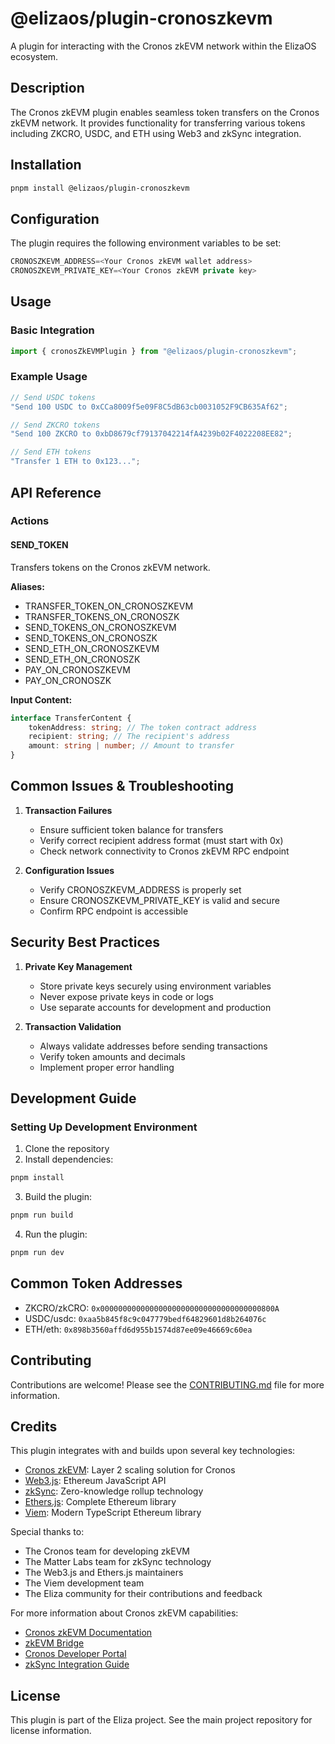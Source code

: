 # @elizaos/plugin-cronoszkevm

A plugin for interacting with the Cronos zkEVM network within the ElizaOS ecosystem.

## Description

The Cronos zkEVM plugin enables seamless token transfers on the Cronos zkEVM network. It provides functionality for transferring various tokens including ZKCRO, USDC, and ETH using Web3 and zkSync integration.

## Installation

```bash
pnpm install @elizaos/plugin-cronoszkevm
```

## Configuration

The plugin requires the following environment variables to be set:

```typescript
CRONOSZKEVM_ADDRESS=<Your Cronos zkEVM wallet address>
CRONOSZKEVM_PRIVATE_KEY=<Your Cronos zkEVM private key>
```

## Usage

### Basic Integration

```typescript
import { cronosZkEVMPlugin } from "@elizaos/plugin-cronoszkevm";
```

### Example Usage

```typescript
// Send USDC tokens
"Send 100 USDC to 0xCCa8009f5e09F8C5dB63cb0031052F9CB635Af62";

// Send ZKCRO tokens
"Send 100 ZKCRO to 0xbD8679cf79137042214fA4239b02F4022208EE82";

// Send ETH tokens
"Transfer 1 ETH to 0x123...";
```

## API Reference

### Actions

#### SEND_TOKEN

Transfers tokens on the Cronos zkEVM network.

**Aliases:**

- TRANSFER_TOKEN_ON_CRONOSZKEVM
- TRANSFER_TOKENS_ON_CRONOSZK
- SEND_TOKENS_ON_CRONOSZKEVM
- SEND_TOKENS_ON_CRONOSZK
- SEND_ETH_ON_CRONOSZKEVM
- SEND_ETH_ON_CRONOSZK
- PAY_ON_CRONOSZKEVM
- PAY_ON_CRONOSZK

**Input Content:**

```typescript
interface TransferContent {
    tokenAddress: string; // The token contract address
    recipient: string; // The recipient's address
    amount: string | number; // Amount to transfer
}
```

## Common Issues & Troubleshooting

1. **Transaction Failures**

    - Ensure sufficient token balance for transfers
    - Verify correct recipient address format (must start with 0x)
    - Check network connectivity to Cronos zkEVM RPC endpoint

2. **Configuration Issues**
    - Verify CRONOSZKEVM_ADDRESS is properly set
    - Ensure CRONOSZKEVM_PRIVATE_KEY is valid and secure
    - Confirm RPC endpoint is accessible

## Security Best Practices

1. **Private Key Management**

    - Store private keys securely using environment variables
    - Never expose private keys in code or logs
    - Use separate accounts for development and production

2. **Transaction Validation**
    - Always validate addresses before sending transactions
    - Verify token amounts and decimals
    - Implement proper error handling

## Development Guide

### Setting Up Development Environment

1. Clone the repository
2. Install dependencies:

```bash
pnpm install
```

3. Build the plugin:

```bash
pnpm run build
```

4. Run the plugin:

```bash
pnpm run dev
```

## Common Token Addresses

- ZKCRO/zkCRO: `0x000000000000000000000000000000000000800A`
- USDC/usdc: `0xaa5b845f8c9c047779bedf64829601d8b264076c`
- ETH/eth: `0x898b3560affd6d955b1574d87ee09e46669c60ea`

## Contributing

Contributions are welcome! Please see the [CONTRIBUTING.md](CONTRIBUTING.md) file for more information.

## Credits

This plugin integrates with and builds upon several key technologies:

- [Cronos zkEVM](https://cronos.org/zkevm): Layer 2 scaling solution for Cronos
- [Web3.js](https://web3js.org/): Ethereum JavaScript API
- [zkSync](https://zksync.io/): Zero-knowledge rollup technology
- [Ethers.js](https://docs.ethers.org/): Complete Ethereum library
- [Viem](https://viem.sh/): Modern TypeScript Ethereum library

Special thanks to:

- The Cronos team for developing zkEVM
- The Matter Labs team for zkSync technology
- The Web3.js and Ethers.js maintainers
- The Viem development team
- The Eliza community for their contributions and feedback

For more information about Cronos zkEVM capabilities:

- [Cronos zkEVM Documentation](https://docs.cronos.org/zkevm/)
- [zkEVM Bridge](https://zkevm.cronos.org/bridge)
- [Cronos Developer Portal](https://cronos.org/developers)
- [zkSync Integration Guide](https://docs.cronos.org/zkevm/integration)

## License

This plugin is part of the Eliza project. See the main project repository for license information.
